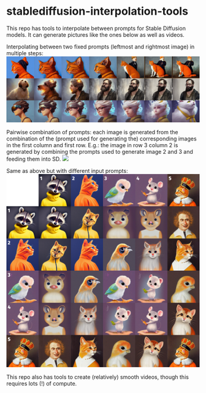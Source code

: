 # stablediffusion-interpolation-tools

This repo has tools to interpolate between prompts for Stable Diffusion models. It can generate pictures like the ones below as well as videos.

Interpolating between two fixed prompts (leftmost and rightmost image) in multiple steps:
![](stablediff_multistep_small.png)

Pairwise combination of prompts: each image is generated from the combination of the (prompt used for generating the) corresponding images in the first column and first row. E.g.: the image in row 3 column 2 is generated by combining the prompts used to generate image 2 and 3 and feeding them into SD.
![](stablediff_pairwise0_small.png)

Same as above but with different input prompts:
![](stablediff_pairwise1_small.png)

This repo also has tools to create (relatively) smooth videos, though this requires lots (!) of compute.